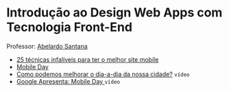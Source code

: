 # Introdução ao Design Web Apps com Tecnologia Front-End

Professor: [Abelardo Santana](http://abelardosantana.com/)

- [25 técnicas infalíveis para ter o melhor site mobile](https://www.thinkwithgoogle.com/intl/pt-br/research-studies/25-tecnicas-site-mobile.html)
- [Mobile Day](https://www.thinkwithgoogle.com/intl/pt-br/collections/mobile-day.html)
- [Como podemos melhorar o dia-a-dia da nossa cidade?](http://www.redbull.com/br/pt/music/stories/1331762613695/como-podemos-melhorar-o-dia-a-dia-da-nossa-cidade) `vídeo`
- [Google Apresenta: Mobile Day ](https://www.youtube.com/watch?v=19n9u5fo-zc) `vídeo`